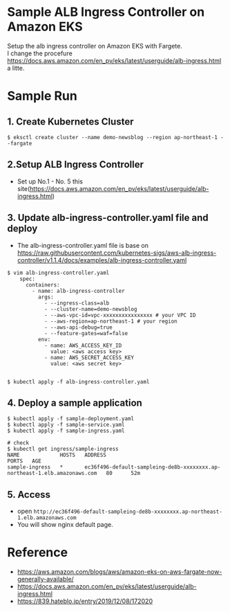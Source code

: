 # Sample ALB Ingress Controller on Amazon EKS
Setup the alb ingress controller on Amazon EKS with Fargete.  
I change the procefure https://docs.aws.amazon.com/en_pv/eks/latest/userguide/alb-ingress.html a litte.

# Sample Run 
## 1. Create Kubernetes Cluster
```
$ eksctl create cluster --name demo-newsblog --region ap-northeast-1 --fargate
```
## 2.Setup ALB Ingress Controller 
- Set up No.1 - No. 5 this site(https://docs.aws.amazon.com/en_pv/eks/latest/userguide/alb-ingress.html)

## 3. Update alb-ingress-controller.yaml file and deploy
- The alb-ingress-controller.yaml file is base on https://raw.githubusercontent.com/kubernetes-sigs/aws-alb-ingress-controller/v1.1.4/docs/examples/alb-ingress-controller.yaml
```
$ vim alb-ingress-controller.yaml
    spec:
      containers:
        - name: alb-ingress-controller
          args:
            - --ingress-class=alb
            - --cluster-name=demo-newsblog
            - --aws-vpc-id=vpc-xxxxxxxxxxxxxxxx # your VPC ID
            - --aws-region=ap-northeast-1 # your region
            - --aws-api-debug=true
            - --feature-gates=waf=false
          env:
            - name: AWS_ACCESS_KEY_ID
              value: <aws access key>
            - name: AWS_SECRET_ACCESS_KEY
              value: <aws secret key>


$ kubectl apply -f alb-ingress-controller.yaml
```

## 4. Deploy a sample application
```
$ kubectl apply -f sample-deployment.yaml
$ kubectl apply -f sample-service.yaml
$ kubectl apply -f sample-ingress.yaml

# check
$ kubectl get ingress/sample-ingress
NAME             HOSTS   ADDRESS                                                                       PORTS   AGE
sample-ingress   *       ec36f496-default-sampleing-de8b-xxxxxxxx.ap-northeast-1.elb.amazonaws.com   80      52m

```

## 5. Access 
- open `http://ec36f496-default-sampleing-de8b-xxxxxxxx.ap-northeast-1.elb.amazonaws.com`
- You will show nginx default page.

# Reference
- https://aws.amazon.com/blogs/aws/amazon-eks-on-aws-fargate-now-generally-available/
- https://docs.aws.amazon.com/en_pv/eks/latest/userguide/alb-ingress.html
- https://839.hateblo.jp/entry/2019/12/08/172020